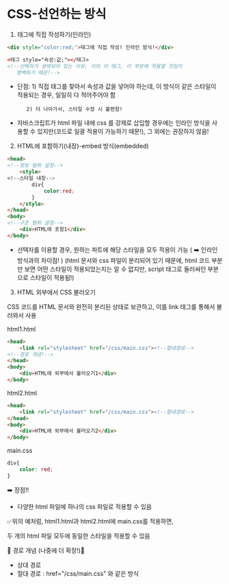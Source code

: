 # CSS-선언하는 방식

1. 태그에 직접 작성하기(인라인)

```html
<div style="color:red;">태그에 직접 작성! 인라인 방식!</div>

<태그 style="속성:값;"></태그>
<!--선택자가 생략되어 있는 이유: 이미 이 태그, 이 부분에 적용할 것임이
   명백하기 때문!-->
```

- 단점: 1) 직접 태그를 찾아서 속성과 값을 넣어야 하는데, 
          이 방식이 같은 스타일이 적용되는 경우, 일일히 다 적어주어야 함

         2) 더 나아가서, 스타일 수정 시 불편함!
- 자바스크립트가 html 파일 내에 css 를 강제로 삽입할 경우에는 인라인 방식을 사용할 수 있지만(코드로 일괄 적용이 가능하기 때문!), 그 외에는 권장하지 않음!

2.  HTML에 포함하기(내장)-embed 방식(embedded)

```html
<head>
<!--정보 범위 설정-->
	<style>
<!--스타일 내장-->
		div{
			color:red;
		}
	</style>
</head>
<body>
<!--구조 범위 설정-->
	<div>HTML에 포함1</div>
</body>
```

- 선택자를 이용할 경우, 원하는 파트에 해당 스타일을 모두 적용이 가능
( ➡️ 인라인 방식과의 차이점! )
(html 문서와 css 파일이 분리되어 있기 때문에, html 코드 부분만 보면 어떤 스타일이 적용되었는지는 알 수 없지만, script 태그로 둘러싸인 부분으로 스타일이 적용됨!)

3. HTML 외부에서 CSS 불러오기

CSS 코드를 HTML 문서와 완전히 분리된 상태로 보관하고, 이를 link 태그를 통해서 불러와서 사용

html1.html

```html
<head>
	<link rel="stylesheet" href="/css/main.css"><!--절대경로-->
<!--경로 개념!-->
</head>
<body>
	<div>HTML에 외부에서 불러오기1</div>
</body>
```

html2.html

```html
<head>
	<link rel="stylesheet" href="/css/main.css"><!--절대경로-->
</head>
<body>
	<div>HTML에 외부에서 불러오기2</div>
</body>
```

main.css

```css
div{
	color: red;
}
```

➡️ 장점!!

- 다양한 html 파일에 하나의 css 파일로 적용할 수 있음

✅위의 예처럼, html1.html과 html2.html에 main.css를 적용하면,

두 개의 html 파일 모두에 동일한 스타일을 적용할 수 있음

🌟 경로 개념 (나중에 더 확장!)🌟

- 상대 경로
- 절대 경로 : href="/css/main.css" 와 같은 방식
